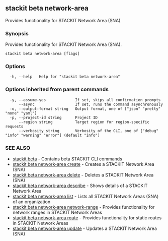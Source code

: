 ## stackit beta network-area

Provides functionality for STACKIT Network Area (SNA)

### Synopsis

Provides functionality for STACKIT Network Area (SNA).

```
stackit beta network-area [flags]
```

### Options

```
  -h, --help   Help for "stackit beta network-area"
```

### Options inherited from parent commands

```
  -y, --assume-yes             If set, skips all confirmation prompts
      --async                  If set, runs the command asynchronously
  -o, --output-format string   Output format, one of ["json" "pretty" "none" "yaml"]
  -p, --project-id string      Project ID
      --region string          Target region for region-specific requests
      --verbosity string       Verbosity of the CLI, one of ["debug" "info" "warning" "error"] (default "info")
```

### SEE ALSO

* [stackit beta](./stackit_beta.md)	 - Contains beta STACKIT CLI commands
* [stackit beta network-area create](./stackit_beta_network-area_create.md)	 - Creates a STACKIT Network Area (SNA)
* [stackit beta network-area delete](./stackit_beta_network-area_delete.md)	 - Deletes a STACKIT Network Area (SNA)
* [stackit beta network-area describe](./stackit_beta_network-area_describe.md)	 - Shows details of a STACKIT Network Area
* [stackit beta network-area list](./stackit_beta_network-area_list.md)	 - Lists all STACKIT Network Areas (SNA) of an organization
* [stackit beta network-area network-range](./stackit_beta_network-area_network-range.md)	 - Provides functionality for network ranges in STACKIT Network Areas
* [stackit beta network-area route](./stackit_beta_network-area_route.md)	 - Provides functionality for static routes in STACKIT Network Areas
* [stackit beta network-area update](./stackit_beta_network-area_update.md)	 - Updates a STACKIT Network Area (SNA)

